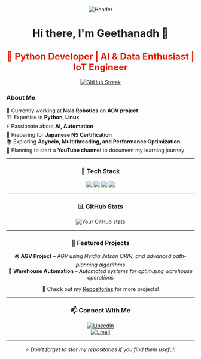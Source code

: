 <div align="center">
  <img src="https://your-banner-image-url.com" alt="Header">

  # Hi there, I'm Geethanadh 👋

  <h2>
    <span style="font-weight: bold; font-size: 24px;">
      <span class="animated-text">🚀 Python Developer | AI & Data Enthusiast | IoT Engineer</span>
    </span>
  </h2>
  
  <style>
    @keyframes colorChange {
      0% { color: #ff0000; }
      25% { color: #00ff00; }
      50% { color: #0000ff; }
      75% { color: #ffff00; }
      100% { color: #ff0000; }
    }
    .animated-text {
      animation: colorChange 3s infinite;
    }
  </style>

  [![GitHub Streak](https://github-readme-streak-stats-rho-seven-64.vercel.app?user=geethanadh&theme=radical&hide_border=true)](https://git.io/streak-stats)
</div>

### About Me

🔭 Currently working at **Nala Robotics** on **AGV project**  
🏗️ Expertise in **Python, Linux**  
⚡ Passionate about **AI, Automation**  
🎯 Preparing for **Japanese N5 Certification**  
📚 Exploring **Asyncio, Multithreading, and Performance Optimization**  
🎥 Planning to start a **YouTube channel** to document my learning journey  

</div>

---

<div align="center">

### 🚀 Tech Stack

<img src="https://img.shields.io/badge/Python-3776AB?style=for-the-badge&logo=python&logoColor=white">
<img src="https://img.shields.io/badge/MongoDB-4EA94B?style=for-the-badge&logo=mongodb&logoColor=white">
<img src="https://img.shields.io/badge/Bash-121011?style=for-the-badge&logo=gnu-bash&logoColor=white">
<img src="https://img.shields.io/badge/Jetson-ORIN-green?style=for-the-badge">

</div>

---

<div align="center">

### 📊 GitHub Stats

![Your GitHub stats](https://github-readme-stats.vercel.app/api?username=your-github-username&show_icons=true&theme=radical)

</div>

---

<div align="center">

### 📌 Featured Projects

🚘 **AGV Project** – *AGV using Nvidia Jetson ORIN, and advanced path-planning algorithms*  
🤖 **Warehouse Automation** – *Automated systems for optimizing warehouse operations*  

📂 Check out my [Repositories](https://github.com/your-github-username?tab=repositories) for more projects!

</div>

---

<div align="center">

### 📫 Connect With Me

[![LinkedIn](https://img.shields.io/badge/LinkedIn-blue?style=for-the-badge&logo=linkedin)](www.linkedin.com/in/geethanadh-kasimkota-6222b4169)  
[![Email](https://img.shields.io/badge/Email-red?style=for-the-badge&logo=gmail)](mailto:geethanadhk@example.com)  

---

⭐️ _Don't forget to star my repositories if you find them useful!_

</div>
